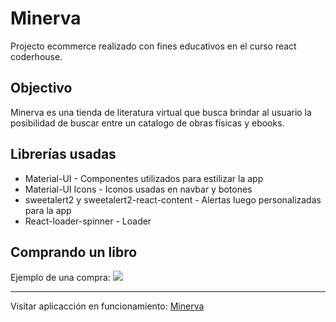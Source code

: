 # Minerva

Projecto ecommerce realizado con fines educativos en el curso react coderhouse.

## Objectivo

Minerva es una tienda de literatura virtual que busca brindar al usuario la posibilidad de buscar entre un catalogo de obras físicas y ebooks.

## Librerías usadas

* Material-UI - Componentes utilizados para estilizar la app
* Material-UI Icons - Iconos usadas en navbar y botones
* sweetalert2 y sweetalert2-react-content - Alertas luego personalizadas para la app
* React-loader-spinner - Loader

## Comprando un libro
Ejemplo de una compra: ![](https://gfycat.com/fastimaginativearcherfish.gif)

---

Visitar aplicacción en funcionamiento: [Minerva](https://musing-montalcini-e84b89.netlify.app/)
